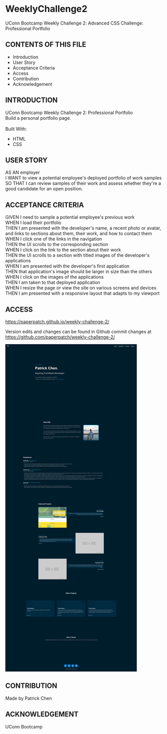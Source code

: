 # WeeklyChallenge2
UConn Bootcamp Weekly Challenge 2: Advanced CSS Challenge: Professional Portfolio

## CONTENTS OF THIS FILE

* Introduction
* User Story
* Acceptance Criteria
* Access
* Contribution
* Acknowledgement


## INTRODUCTION

UConn Bootcamp Weekly Challenge 2: Professional Portfolio <br />
Build a personal portfolio page.<br />
<br/>
Built With:
- HTML
- CSS

## USER STORY
AS AN employer <br/>
I WANT to view a potential employee's deployed portfolio of work samples <br/>
SO THAT I can review samples of their work and assess whether they're a good candidate for an open position.

## ACCEPTANCE CRITERIA

GIVEN I need to sample a potential employee's previous work <br/>
WHEN I load their portfolio <br/>
THEN I am presented with the developer's name, a recent photo or avatar, and links to sections about them, their work, and how to contact them <br/>
WHEN I click one of the links in the navigation <br/>
THEN the UI scrolls to the corresponding section <br/>
WHEN I click on the link to the section about their work <br/>
THEN the UI scrolls to a section with titled images of the developer's applications <br/>
WHEN I am presented with the developer's first application <br/>
THEN that application's image should be larger in size than the others <br/>
WHEN I click on the images of the applications <br/>
THEN I am taken to that deployed application <br/>
WHEN I resize the page or view the site on various screens and devices <br/>
THEN I am presented with a responsive layout that adapts to my viewport

## ACCESS
https://paperpatch.github.io/weekly-challenge-2/

Version edits and changes can be found in Github commit changes at https://github.com/paperpatch/weekly-challenge-2/

![Alt text](./assets/images/portfolio-screenshot.png "portfolio page screenshot") 

## CONTRIBUTION
Made by Patrick Chen

## ACKNOWLEDGEMENT
UConn Bootcamp